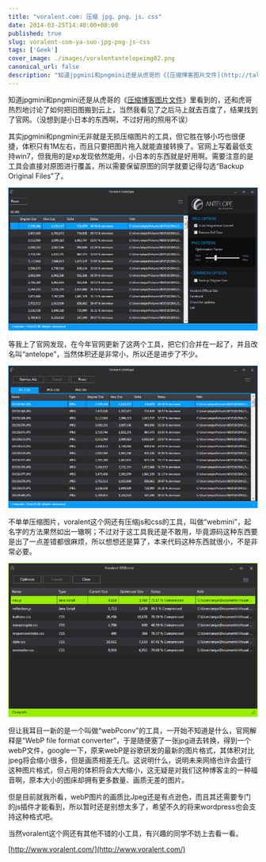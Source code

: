 ```yaml
---
title: "voralent.com: 压缩 jpg、png、js、css"
date: 2014-03-25T14:40:00+08:00
published: true
slug: voralent-com-ya-suo-jpg-png-js-css
tags: ['Geek']
cover_image: ./images/voralentantelopeimg02.png
canonical_url: false
description: "知道jpgmini和pngmini还是从虎哥的《[压缩博客图片文件](http://talk.synyan.net/2014/03/%e5%8e%8b%e7%bc%a9%e5%8d%9a%e5%ae%a2%e5%9b%be%e7%89%87%e6%96%87%e4%bb%b6/)》里看到的，还和虎哥热烈地讨论了如何把旧图搬到云上，当然我看见了之后马上就去百度了，结果找到了官网"
---
```




知道jpgmini和pngmini还是从虎哥的《[压缩博客图片文件](http://talk.synyan.net/2014/03/%e5%8e%8b%e7%bc%a9%e5%8d%9a%e5%ae%a2%e5%9b%be%e7%89%87%e6%96%87%e4%bb%b6/)》里看到的，还和虎哥热烈地讨论了如何把旧图搬到云上，当然我看见了之后马上就去百度了，结果找到了官网。（没想到是小日本的东西啊，不过好用的照用不误）

其实jpgmini和pngmini无非就是无损压缩图片的工具，但它胜在够小巧也很便捷，体积只有1M左右，而且只要把图片拖入就能直接转换了。官网上写着最低支持win7，但我用的是xp发现依然能用，小日本的东西就是好用啊。需要注意的是工具会直接对原图进行覆盖，所以需要保留原图的同学就要记得勾选&ldquo;Backup Original Files&rdquo;了。

![antelope](./images/voralentantelopeimg02.png)

等我上了官网发现，在今年官网更新了这两个工具，把它们合并在一起了，并且改名叫&ldquo;antelope&rdquo;，当然体积还是非常小，所以还是进步了不少。

![antelope](./images/voralentantelopeimg01.png)

不单单压缩图片，voralent这个网还有压缩js和css的工具，叫做&ldquo;webmini&rdquo;，起名字的方法果然如出一辙啊；不过对于这工具我还是不敢用，毕竟源码这种东西要是出了一点差错都很麻烦，所以想想还是算了，本来代码这种东西就很小，不是非常必要。

![webPconv](./images/voralentwebminiimg01.png)

但让我耳目一新的是一个叫做&ldquo;webPconv&rdquo;的工具，一开始不知道是什么，官网解释是&ldquo;WebP file format converter&rdquo;，于是随便塞了一张jpg进去转换，得到一个webP文件，google一下，原来webP是谷歌研发的最新的图片格式，其体积对比jpeg将会缩小很多，但是画质相差无几。这说明什么，说明未来网络也许会盛行这种图片格式，但占用的体积将会大大缩小，这无疑是对我们这种博客主的一种福音啊，原本大小的图床却拥有更多数量、画质无差的图片。

但是目前就我所看，webP图片的画质比Jpeg还是有点逊色，而且其还需要专门的js插件才能看到，所以暂时还是别想太多了，希望不久的将来wordpress也会支持这种格式吧。

当然voralent这个网还有其他不错的小工具，有兴趣的同学不妨上去看一看。

[http://www.voralent.com/](http://www.voralent.com/)